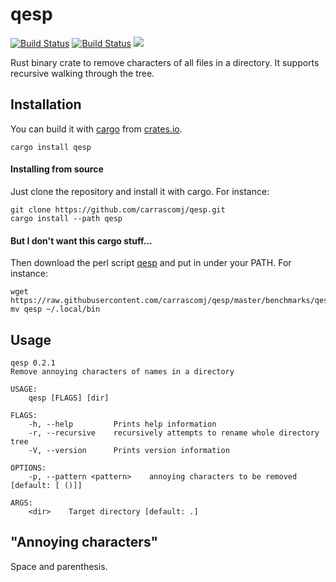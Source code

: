 # qesp
[![Build Status](https://img.shields.io/endpoint.svg?url=https%3A%2F%2Factions-badge.atrox.dev%2Fcarrascomj%2Fqesp%2Fbadge%3Fref%3Dmaster&style=flat)](https://actions-badge.atrox.dev/carrascomj/qesp/goto?ref=master)
[![Build Status](https://img.shields.io/crates/v/qesp.svg)](https://crates.io/crates/qesp/)
[![](https://docs.rs/qesp/badge.svg)](https://docs.rs/qesp)  

Rust binary crate to remove characters of all files in a directory. It supports recursive
walking through the tree.

## Installation
You can build it with [cargo](https://doc.rust-lang.org/cargo/) from
[crates.io](https://crates.io/crates/qesp/).

```shell
cargo install qesp
```

#### Installing from source
Just clone the repository and install it with cargo. For instance:

```shell
git clone https://github.com/carrascomj/qesp.git
cargo install --path qesp
```

#### But I don't want this cargo stuff...
Then download the perl script [qesp](https://github.com/carrascomj/qesp/blob/master/benchmarks/qesp)
and put in under your PATH. For instance:

```shell
wget https://raw.githubusercontent.com/carrascomj/qesp/master/benchmarks/qesp
mv qesp ~/.local/bin
```

## Usage
    qesp 0.2.1
    Remove annoying characters of names in a directory

    USAGE:
        qesp [FLAGS] [dir]

    FLAGS:
        -h, --help         Prints help information
        -r, --recursive    recursively attempts to rename whole directory tree
        -V, --version      Prints version information

    OPTIONS:
        -p, --pattern <pattern>    annoying characters to be removed [default: [ ()]]

    ARGS:
        <dir>    Target directory [default: .]

## "Annoying characters"
Space and parenthesis.
